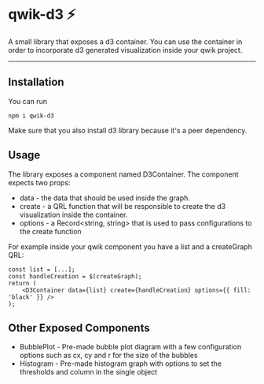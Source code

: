# qwik-d3 ⚡️

A small library that exposes a d3 container. You can use the container in order to incorporate d3 generated visualization inside your qwik project.

---

## Installation

You can run 
```
npm i qwik-d3 
```
Make sure that you also install d3 library because it's a peer dependency.

## Usage

The library exposes a component named D3Container.
The component expects two props:
- data - the data that should be used inside the graph. 
- create - a QRL function that will be responsible to create the d3 visualization inside the container.
- options - a Record<string, string> that is used to pass configurations to the create function

For example inside your qwik component you have a list and a createGraph QRL:

```
const list = [...];
const handleCreation = $(createGraph);
return (
    <D3Container data={list} create={handleCreation} options={{ fill: 'black' }} />
);
```

## Other Exposed Components
- BubblePlot - Pre-made bubble plot diagram with a few configuration options such as cx, cy and r for the size of the bubbles
- Histogram - Pre-made histogram graph with options to set the thresholds and column in the single object
